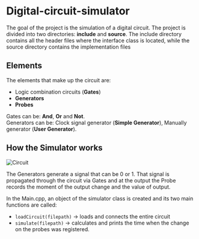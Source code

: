 # Digital-circuit-simulator

The goal of the project is the simulation of a digital circuit. The project is divided into two directories: **include** and **source**. The include directory contains all the header files where the interface class is located, while the source directory contains the implementation files

## Elements

The elements that make up the circuit are:

- Logic combination circuits (**Gates**)
- **Generators**
- **Probes**

Gates can be: **And**, **Or** and **Not**.<br />
Generators can be: Clock signal generator (**Simple Generator**), Manually generator (**User Generator**).

## How the Simulator works

![Circuit](https://i.gifer.com/fetch/w300-preview/46/462c6f5f67c13830cd9fcdbfc7b55ded.gif)

The Generators generate a signal that can be 0 or 1. That signal is propagated through the circuit via Gates and at the output the Probe records the moment of the output change and the value of output.

In the Main.cpp, an object of the simulator class is created and its two main functions are called:

- `loadCircuit(filepath)` -> loads and connects the entire circuit
- `simulate(filepath)` -> calculates and prints the time when the change on the probes was registered.
